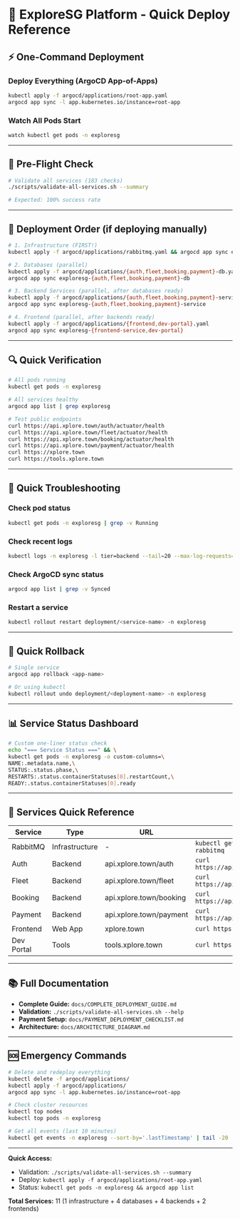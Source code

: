 # 🚀 ExploreSG Platform - Quick Deploy Reference

## ⚡ One-Command Deployment

### Deploy Everything (ArgoCD App-of-Apps)
```bash
kubectl apply -f argocd/applications/root-app.yaml
argocd app sync -l app.kubernetes.io/instance=root-app
```

### Watch All Pods Start
```bash
watch kubectl get pods -n exploresg
```

---

## 📝 Pre-Flight Check

```bash
# Validate all services (183 checks)
./scripts/validate-all-services.sh --summary

# Expected: 100% success rate
```

---

## 🎯 Deployment Order (if deploying manually)

```bash
# 1. Infrastructure (FIRST!)
kubectl apply -f argocd/applications/rabbitmq.yaml && argocd app sync exploresg-rabbitmq

# 2. Databases (parallel)
kubectl apply -f argocd/applications/{auth,fleet,booking,payment}-db.yaml
argocd app sync exploresg-{auth,fleet,booking,payment}-db

# 3. Backend Services (parallel, after databases ready)
kubectl apply -f argocd/applications/{auth,fleet,booking,payment}-service.yaml
argocd app sync exploresg-{auth,fleet,booking,payment}-service

# 4. Frontend (parallel, after backends ready)
kubectl apply -f argocd/applications/{frontend,dev-portal}.yaml
argocd app sync exploresg-{frontend-service,dev-portal}
```

---

## 🔍 Quick Verification

```bash
# All pods running
kubectl get pods -n exploresg

# All services healthy
argocd app list | grep exploresg

# Test public endpoints
curl https://api.xplore.town/auth/actuator/health
curl https://api.xplore.town/fleet/actuator/health
curl https://api.xplore.town/booking/actuator/health
curl https://api.xplore.town/payment/actuator/health
curl https://xplore.town
curl https://tools.xplore.town
```

---

## 🐛 Quick Troubleshooting

### Check pod status
```bash
kubectl get pods -n exploresg | grep -v Running
```

### Check recent logs
```bash
kubectl logs -n exploresg -l tier=backend --tail=20 --max-log-requests=10
```

### Check ArgoCD sync status
```bash
argocd app list | grep -v Synced
```

### Restart a service
```bash
kubectl rollout restart deployment/<service-name> -n exploresg
```

---

## 🔄 Quick Rollback

```bash
# Single service
argocd app rollback <app-name>

# Or using kubectl
kubectl rollout undo deployment/<deployment-name> -n exploresg
```

---

## 📊 Service Status Dashboard

```bash
# Custom one-liner status check
echo "=== Service Status ===" && \
kubectl get pods -n exploresg -o custom-columns=\
NAME:.metadata.name,\
STATUS:.status.phase,\
RESTARTS:.status.containerStatuses[0].restartCount,\
READY:.status.containerStatuses[0].ready
```

---

## 🎯 Services Quick Reference

| Service | Type | URL | Health Check |
|---------|------|-----|--------------|
| RabbitMQ | Infrastructure | - | `kubectl get pods -n exploresg -l app=exploresg-rabbitmq` |
| Auth | Backend | api.xplore.town/auth | `curl https://api.xplore.town/auth/actuator/health` |
| Fleet | Backend | api.xplore.town/fleet | `curl https://api.xplore.town/fleet/actuator/health` |
| Booking | Backend | api.xplore.town/booking | `curl https://api.xplore.town/booking/actuator/health` |
| Payment | Backend | api.xplore.town/payment | `curl https://api.xplore.town/payment/actuator/health` |
| Frontend | Web App | xplore.town | `curl https://xplore.town` |
| Dev Portal | Tools | tools.xplore.town | `curl https://tools.xplore.town` |

---

## 📚 Full Documentation

- **Complete Guide:** `docs/COMPLETE_DEPLOYMENT_GUIDE.md`
- **Validation:** `./scripts/validate-all-services.sh --help`
- **Payment Setup:** `docs/PAYMENT_DEPLOYMENT_CHECKLIST.md`
- **Architecture:** `docs/ARCHITECTURE_DIAGRAM.md`

---

## 🆘 Emergency Commands

```bash
# Delete and redeploy everything
kubectl delete -f argocd/applications/
kubectl apply -f argocd/applications/
argocd app sync -l app.kubernetes.io/instance=root-app

# Check cluster resources
kubectl top nodes
kubectl top pods -n exploresg

# Get all events (last 10 minutes)
kubectl get events -n exploresg --sort-by='.lastTimestamp' | tail -20
```

---

**Quick Access:**
- Validation: `./scripts/validate-all-services.sh --summary`
- Deploy: `kubectl apply -f argocd/applications/root-app.yaml`
- Status: `kubectl get pods -n exploresg && argocd app list`

**Total Services:** 11 (1 infrastructure + 4 databases + 4 backends + 2 frontends)
